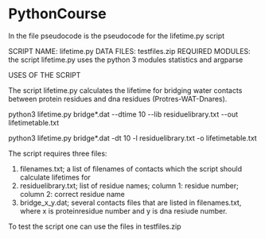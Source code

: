 # PythonCourse

In the file pseudocode is the pseudocode for the lifetime.py script

SCRIPT NAME: lifetime.py
DATA FILES: testfiles.zip
REQUIRED MODULES: the script lifetime.py uses the python 3 modules statistics and argparse

USES OF THE SCRIPT

The script lifetime.py calculates the lifetime for bridging water contacts between protein residues and dna residues (Protres-WAT-Dnares).

python3 lifetime.py bridge*.dat --dtime 10 --lib residuelibrary.txt --out lifetimetable.txt

python3 lifetime.py bridge*.dat -dt 10 -l residuelibrary.txt -o lifetimetable.txt

The script requires three files:
1. filenames.txt; a list of filenames of contacts which the script should calculate lifetimes for
2. residuelibrary.txt; list of residue names; column 1: residue number; column 2: correct residue name
3. bridge_x_y.dat; several contacts files that are listed in filenames.txt, where x is proteinresidue number and y is dna resiude number.

To test the script one can use the files in testfiles.zip
